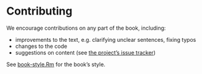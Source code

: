 # Contributing

We encourage contributions on any part of the book, including:

- improvements to the text, e.g. clarifying unclear sentences, fixing typos
- changes to the code
- suggestions on content (see [the project’s issue tracker](https://github.com/geocompx/tmap/issues))

See [book-style.Rm](https://github.com/geocompx/tmap/blob/main/meta/book-style.Rmd) for the book’s style.
